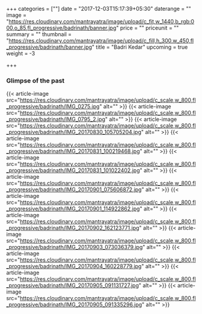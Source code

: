 +++
categories = [""]
date = "2017-12-03T15:17:39+05:30"
daterange = ""
image = "https://res.cloudinary.com/mantrayatra/image/upload/c_fit,w_1440,b_rgb:000,o_85,fl_progressive/badrinath/banner.jpg"
price = ""
priceunit = ""
summary = ""
thumbnail = "https://res.cloudinary.com/mantrayatra/image/upload/c_fill,h_300,w_450,fl_progressive/badrinath/banner.jpg"
title = "Badri Kedar"
upcoming = true
weight = -3

+++

### Glimpse of the past

{{< article-image src="https://res.cloudinary.com/mantrayatra/image/upload/c_scale,w_800,fl_progressive/badrinath/IMG_0275.jpg" alt="" >}}
{{< article-image src="https://res.cloudinary.com/mantrayatra/image/upload/c_scale,w_800,fl_progressive/badrinath/IMG_0795_2.jpg" alt="" >}}
{{< article-image src="https://res.cloudinary.com/mantrayatra/image/upload/c_scale,w_800,fl_progressive/badrinath/IMG_20170830_105705204.jpg" alt="" >}}
{{< article-image src="https://res.cloudinary.com/mantrayatra/image/upload/c_scale,w_800,fl_progressive/badrinath/IMG_20170831_100219468.jpg" alt="" >}}
{{< article-image src="https://res.cloudinary.com/mantrayatra/image/upload/c_scale,w_800,fl_progressive/badrinath/IMG_20170831_101022402.jpg" alt="" >}}
{{< article-image src="https://res.cloudinary.com/mantrayatra/image/upload/c_scale,w_800,fl_progressive/badrinath/IMG_20170901_075606872.jpg" alt="" >}}
{{< article-image src="https://res.cloudinary.com/mantrayatra/image/upload/c_scale,w_800,fl_progressive/badrinath/IMG_20170901_114922862.jpg" alt="" >}}
{{< article-image src="https://res.cloudinary.com/mantrayatra/image/upload/c_scale,w_800,fl_progressive/badrinath/IMG_20170902_162123771.jpg" alt="" >}}
{{< article-image src="https://res.cloudinary.com/mantrayatra/image/upload/c_scale,w_800,fl_progressive/badrinath/IMG_20170903_073036379.jpg" alt="" >}}
{{< article-image src="https://res.cloudinary.com/mantrayatra/image/upload/c_scale,w_800,fl_progressive/badrinath/IMG_20170904_160228779.jpg" alt="" >}}
{{< article-image src="https://res.cloudinary.com/mantrayatra/image/upload/c_scale,w_800,fl_progressive/badrinath/IMG_20170905_091131727.jpg" alt="" >}}
{{< article-image src="https://res.cloudinary.com/mantrayatra/image/upload/c_scale,w_800,fl_progressive/badrinath/IMG_20170905_091335296.jpg" alt="" >}}
